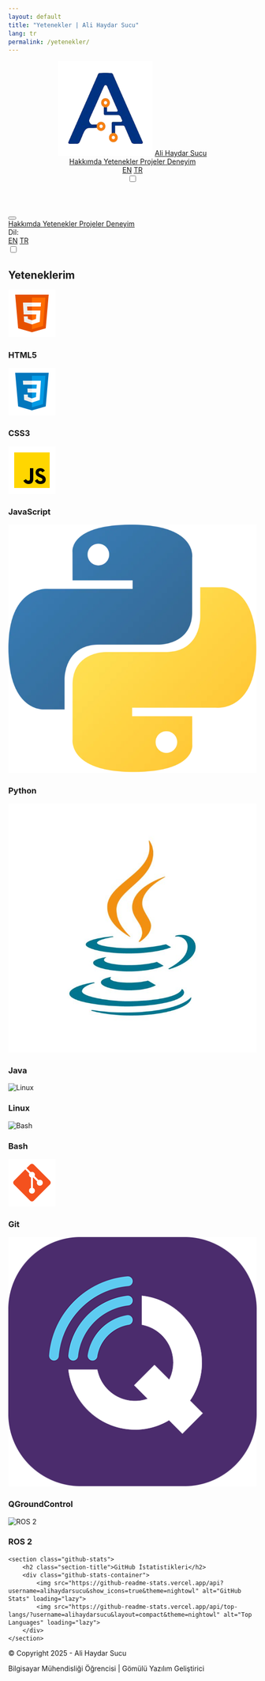 ```yaml
---
layout: default
title: "Yetenekler | Ali Haydar Sucu"
lang: tr
permalink: /yetenekler/
---
```


<header>
    <div class="container">
        <nav>
            <div class="hamburger-menu">
                <div class="bar"></div>
                <div class="bar"></div>
                <div class="bar"></div>
            </div>
            <div class="logo">
                <img src="Images/Icons/icon.png" alt="Logo" class="logo-img">
                <a href="/hakkimda">Ali Haydar Sucu</a>
            </div>
            <div class="nav-links">
                <a href="/hakkimda">
                    <i class="fas fa-user"></i>
                    <span class="nav-text">Hakkımda</span>
                </a>
                <a href="/yetenekler" class="active">
                    <i class="fas fa-code"></i>
                    <span class="nav-text">Yetenekler</span>
                </a>
                <a href="/projeler">
                    <i class="fas fa-project-diagram"></i>
                    <span class="nav-text">Projeler</span>
                </a>
                <a href="/deneyim">
                    <i class="fas fa-briefcase"></i>
                    <span class="nav-text">Deneyim</span>
                </a>
                <div class="language-selector">
                    <div class="language-selector-toggle">
                        <a href="/skills" class="language-option">EN</a>
                        <a href="/yetenekler" class="language-option active">TR</a>
                    </div>
                </div>
                <label class="theme-toggle">
                    <input type="checkbox">
                    <span class="theme-slider"></span>
                </label>
            </div>
        </nav>
    </div>
</header>

<!-- Mobile Menu -->
<div class="mobile-menu-overlay"></div>
<div class="mobile-menu">
    <div class="mobile-menu-header">
        <button class="mobile-menu-close">
            <i class="fas fa-times"></i>
        </button>
    </div>
    <div class="mobile-nav-links">
        <a href="/hakkimda">
            <i class="fas fa-user"></i>
            Hakkımda
        </a>
        <a href="/yetenekler" class="active">
            <i class="fas fa-code"></i>
            Yetenekler
        </a>
        <a href="/projeler">
            <i class="fas fa-project-diagram"></i>
            Projeler
        </a>
        <a href="/deneyim">
            <i class="fas fa-briefcase"></i>
            Deneyim
        </a>
        <div class="mobile-language-selector">
            <span>Dil:</span>
            <div class="language-selector-toggle">
                <a href="/skills" class="language-option">EN</a>
                <a href="/yetenekler" class="language-option active">TR</a>
            </div>
        </div>
        <div class="mobile-theme-toggle">
            <label class="theme-toggle">
                <input type="checkbox">
                <span class="theme-slider"></span>
            </label>
        </div>
    </div>
</div>

<main class="container">
    <section id="skills">
        <h2 class="section-title">Yeteneklerim</h2>
        <div class="skills-container">
            <div class="skill-card">
                <img src="Images/Icons/icons8-html-5.svg" alt="HTML5" loading="lazy">
                <h3>HTML5</h3>
            </div>
            <div class="skill-card">
                <img src="Images/Icons/icons8-css3.svg" alt="CSS3" loading="lazy">
                <h3>CSS3</h3>
            </div>
            <div class="skill-card">
                <img src="Images/Icons/icons8-javascript.svg" alt="JavaScript" loading="lazy">
                <h3>JavaScript</h3>
            </div>
            <div class="skill-card python">
                <img src="Images/Icons/python.webp" alt="Python" loading="lazy">
                <h3>Python</h3>
            </div>
            <div class="skill-card">
                <img src="Images/Icons/java.jpg" alt="Java" loading="lazy">
                <h3>Java</h3>
            </div>
            <div class="skill-card">
                <img src="https://cdn.jsdelivr.net/gh/devicons/devicon/icons/linux/linux-original.svg" alt="Linux" loading="lazy">
                <h3>Linux</h3>
            </div>
            <div class="skill-card">
                <img src="https://cdn.jsdelivr.net/gh/devicons/devicon/icons/bash/bash-original.svg" height="40" alt="Bash" loading="lazy" />
                <h3>Bash</h3>
            </div>
            <div class="skill-card">
                <img src="Images/Icons/icons8-git.svg" alt="Git" loading="lazy">
                <h3>Git</h3>
            </div>
            <div class="skill-card">
                <img src="Images/Icons/qgroundcontrol.png" alt="QGroundControl" loading="lazy">
                <h3>QGroundControl</h3>
            </div>
            <div class="skill-card">
                <img src="https://cdn.jsdelivr.net/gh/devicons/devicon/icons/ros/ros-original.svg" alt="ROS 2" loading="lazy">
                <h3>ROS 2</h3>
            </div>
        </div>
    </section>

    <section class="github-stats">
        <h2 class="section-title">GitHub İstatistikleri</h2>
        <div class="github-stats-container">
            <img src="https://github-readme-stats.vercel.app/api?username=alihaydarsucu&show_icons=true&theme=nightowl" alt="GitHub Stats" loading="lazy">
            <img src="https://github-readme-stats.vercel.app/api/top-langs/?username=alihaydarsucu&layout=compact&theme=nightowl" alt="Top Languages" loading="lazy">
        </div>
    </section>

</main>

<footer>
    <div class="footer-content">
        <p>&copy; Copyright 2025 - Ali Haydar Sucu</p>
        <p>Bilgisayar Mühendisliği Öğrencisi | Gömülü Yazılım Geliştirici</p>
    </div>
</footer>

<a href="#" class="back-to-top">
    <i class="fas fa-arrow-up"></i>
</a>
